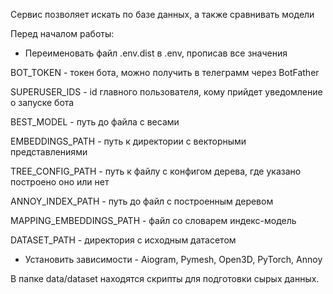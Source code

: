 Сервис позволяет искать по базе данных, а также сравнивать модели

Перед началом работы:
- Переименовать файл .env.dist в .env, прописав все значения

BOT_TOKEN - токен бота, можно получить в телеграмм через BotFather

SUPERUSER_IDS - id главного пользователя, кому прийдет уведомление о запуске бота

BEST_MODEL - путь до файла с весами

EMBEDDINGS_PATH - путь к директории с векторными представлениями

TREE_CONFIG_PATH - путь к файлу с конфигом дерева, где указано построено оно или нет

ANNOY_INDEX_PATH - путь до файл с построенным деревом

MAPPING_EMBEDDINGS_PATH - файл со словарем индекс-модель

DATASET_PATH - директория с исходным датасетом

- Установить зависимости - Aiogram, Pymesh, Open3D, PyTorch, Annoy

В папке data/dataset находятся скрипты для подготовки сырых данных. 
